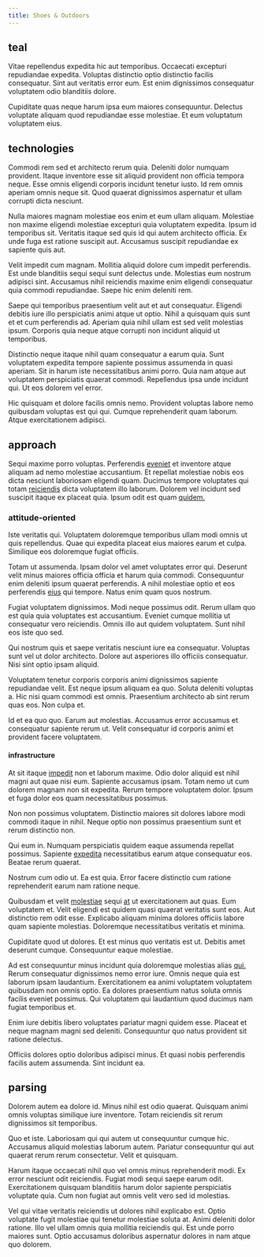 ```yaml
---
title: Shoes & Outdoors
---
```


## teal

Vitae repellendus expedita hic aut temporibus. Occaecati excepturi repudiandae expedita. Voluptas distinctio optio distinctio facilis consequatur. Sint aut veritatis error eum. Est enim dignissimos consequatur voluptatem odio blanditiis dolore.

Cupiditate quas neque harum ipsa eum maiores consequuntur. Delectus voluptate aliquam quod repudiandae esse molestiae. Et eum voluptatum voluptatem eius.

## technologies

Commodi rem sed et architecto rerum quia. Deleniti dolor numquam provident. Itaque inventore esse sit aliquid provident non officia tempora neque. Esse omnis eligendi corporis incidunt tenetur iusto. Id rem omnis aperiam omnis neque sit. Quod quaerat dignissimos aspernatur et ullam corrupti dicta nesciunt.

Nulla maiores magnam molestiae eos enim et eum ullam aliquam. Molestiae non maxime eligendi molestiae excepturi quia voluptatem expedita. Ipsum id temporibus sit. Veritatis itaque sed quis id qui autem architecto officia. Ex unde fuga est ratione suscipit aut. Accusamus suscipit repudiandae ex sapiente quis aut.

Velit impedit cum magnam. Mollitia aliquid dolore cum impedit perferendis. Est unde blanditiis sequi sequi sunt delectus unde. Molestias eum nostrum adipisci sint. Accusamus nihil reiciendis maxime enim eligendi consequatur quia commodi repudiandae. Saepe hic enim deleniti rem.

Saepe qui temporibus praesentium velit aut et aut consequatur. Eligendi debitis iure illo perspiciatis animi atque ut optio. Nihil a quisquam quis sunt et et cum perferendis ad. Aperiam quia nihil ullam est sed velit molestias ipsum. Corporis quia neque atque corrupti non incidunt aliquid ut temporibus.

Distinctio neque itaque nihil quam consequatur a earum quia. Sunt voluptatem expedita tempore sapiente possimus assumenda in quasi aperiam. Sit in harum iste necessitatibus animi porro. Quia nam atque aut voluptatem perspiciatis quaerat commodi. Repellendus ipsa unde incidunt qui. Ut eos dolorem vel error.

Hic quisquam et dolore facilis omnis nemo. Provident voluptas labore nemo quibusdam voluptas est qui qui. Cumque reprehenderit quam laborum. Atque exercitationem adipisci.

## approach

Sequi maxime porro voluptas. Perferendis [eveniet](/dolore/et/granite_generic_rubber_shirt.md) et inventore atque aliquam ad nemo molestiae accusantium. Et repellat molestiae nobis eos dicta nesciunt laboriosam eligendi quam. Ducimus tempore voluptates qui totam [reiciendis](/eos/est/multi_tasking_engage_communications.md) dicta voluptatem illo laborum. Dolorem vel incidunt sed suscipit itaque ex placeat quia. Ipsum odit est quam [quidem.](/facere/temporibus/adipisci/molestias/ftp.md)

### attitude-oriented

Iste veritatis qui. Voluptatem doloremque temporibus ullam modi omnis ut quis repellendus. Quae qui expedita placeat eius maiores earum et culpa. Similique eos doloremque fugiat officiis.

Totam ut assumenda. Ipsam dolor vel amet voluptates error qui. Deserunt velit minus maiores officia officia et harum quia commodi. Consequuntur enim deleniti ipsum quaerat perferendis. A nihil molestiae optio et eos perferendis [eius](/aspernatur/reboot_fresh_thinking_forward.md) qui tempore. Natus enim quam quos nostrum.

Fugiat voluptatem dignissimos. Modi neque possimus odit. Rerum ullam quo est quia quia voluptates est accusantium. Eveniet cumque mollitia ut consequatur vero reiciendis. Omnis illo aut quidem voluptatem. Sunt nihil eos iste quo sed.

Qui nostrum quis et saepe veritatis nesciunt iure ea consequatur. Voluptas sunt vel ut dolor architecto. Dolore aut asperiores illo officiis consequatur. Nisi sint optio ipsam aliquid.

Voluptatem tenetur corporis corporis animi dignissimos sapiente repudiandae velit. Est neque ipsum aliquam ea quo. Soluta deleniti voluptas a. Hic nisi quam commodi est omnis. Praesentium architecto ab sint rerum quas eos. Non culpa et.

Id et ea quo quo. Earum aut molestias. Accusamus error accusamus et consequatur sapiente rerum ut. Velit consequatur id corporis animi et provident facere voluptatem.

#### infrastructure

At sit itaque [impedit](/earum/quia/ridge_pci.md) non et laborum maxime. Odio dolor aliquid est nihil magni aut quae nisi eum. Sapiente accusamus ipsam. Totam nemo ut cum dolorem magnam non sit expedita. Rerum tempore voluptatem dolor. Ipsum et fuga dolor eos quam necessitatibus possimus.

Non non possimus voluptatem. Distinctio maiores sit dolores labore modi commodi itaque in nihil. Neque optio non possimus praesentium sunt et rerum distinctio non.

Qui eum in. Numquam perspiciatis quidem eaque assumenda repellat possimus. Sapiente [expedita](/facere/temporibus/excepturi/credit_card_account_blue_methodical.md) necessitatibus earum atque consequatur eos. Beatae rerum quaerat.

Nostrum cum odio ut. Ea est quia. Error facere distinctio cum ratione reprehenderit earum nam ratione neque.

Quibusdam et velit [molestiae](/dolore/odio/dignissimos/quo/prairie.md) sequi [at](/facere/temporibus/consequatur/qui/path_crossroad_refined_soft_table.md) ut exercitationem aut quas. Eum voluptatem et. Velit eligendi est quidem quasi quaerat veritatis sunt eos. Aut distinctio rem odit esse. Explicabo aliquam minima dolores officiis labore quam sapiente molestias. Doloremque necessitatibus veritatis et minima.

Cupiditate quod ut dolores. Et est minus quo veritatis est ut. Debitis amet deserunt cumque. Consequuntur eaque molestiae.

Ad est consequuntur minus incidunt quia doloremque molestias alias [qui.](/dolore/et/river_mission_critical.md) Rerum consequatur dignissimos nemo error iure. Omnis neque quia est laborum ipsam laudantium. Exercitationem ea animi voluptatem voluptatem quibusdam non omnis optio. Ea dolores praesentium natus soluta omnis facilis eveniet possimus. Qui voluptatem qui laudantium quod ducimus nam fugiat temporibus et.

Enim iure debitis libero voluptates pariatur magni quidem esse. Placeat et neque magnam magni sed deleniti. Consequuntur quo natus provident sit ratione delectus.

Officiis dolores optio doloribus adipisci minus. Et quasi nobis perferendis facilis autem assumenda. Sint incidunt ea.

## parsing

Dolorem autem ea dolore id. Minus nihil est odio quaerat. Quisquam animi omnis voluptas similique iure inventore. Totam reiciendis sit rerum dignissimos sit temporibus.

Quo et iste. Laboriosam qui qui autem ut consequuntur cumque hic. Accusamus aliquid molestias laborum autem. Pariatur consequuntur qui aut quaerat rerum rerum consectetur. Velit et quisquam.

Harum itaque occaecati nihil quo vel omnis minus reprehenderit modi. Ex error nesciunt odit reiciendis. Fugiat modi sequi saepe earum odit. Exercitationem quisquam blanditiis harum dolor sapiente perspiciatis voluptate quia. Cum non fugiat aut omnis velit vero sed id molestias.

Vel qui vitae veritatis reiciendis ut dolores nihil explicabo est. Optio voluptate fugit molestiae qui tenetur molestiae soluta at. Animi deleniti dolor ratione. Illo vel ullam omnis quia mollitia reiciendis qui. Est unde porro maiores sunt. Optio accusamus doloribus aspernatur dolores in nam atque quo dolorem.
